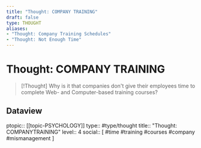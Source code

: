 ```yaml
---
title: "Thought: COMPANY TRAINING"
draft: false
type: THOUGHT
aliases:
- "Thought: Company Training Schedules"
- "Thought: Not Enough Time"
---
```

# Thought: COMPANY TRAINING
> [!Thought]
> Why is it that companies don't give their employees time to complete Web- and Computer-based training courses?

## Dataview
ptopic:: [[topic-PSYCHOLOGY]]
type:: #type/thought
title:: "Thought: COMPANYTRAINING"
level:: 4
social:: [ #time #training #courses #company #mismanagement ]